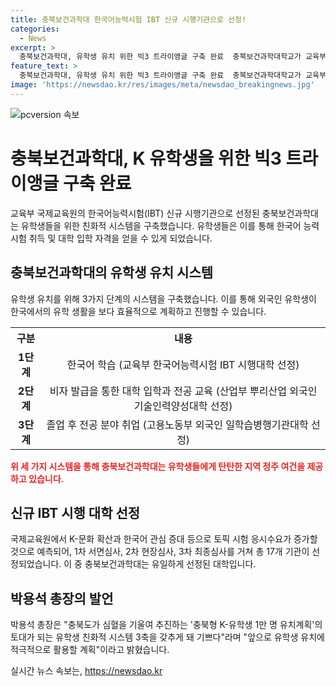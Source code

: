 ```yaml
---
title: 충북보건과학대 한국어능력시험 IBT 신규 시행기관으로 선정!
categories:
  - News
excerpt: >
  충북보건과학대, 유학생 유치 위한 빅3 트라이앵글 구축 완료  충북보건과학대학교가 교육부 국제교육원의 한국어능력시험(TOPIK) IBT 신규 시행기관으로 선정되어 유학생들의 본과 입학자격 획득이 가능해졌다. 이를 통해 충북보건과학대는 외국인 유학생 유치를 위한 3단계 시스템을 완료하게 되었고, 지역 정주 여건을 강화했다. 이에 대해 박용석 총장은 충북도가 추진하는 충북형 K-유학생 1만 명 유치계획의 토대가 되는 유학생 친화적 시스템을 갖추게 되어 기쁘다고 말했다.
feature_text: >
  충북보건과학대, 유학생 유치 위한 빅3 트라이앵글 구축 완료  충북보건과학대학교가 교육부 국제교육원의 한국어능력시험(TOPIK) IBT 신규 시행기관으로 선정되어 유학생들의 본과 입학자격 획득이 가능해졌다. 이를 통해 충북보건과학대는 외국인 유학생 유치를 위한 3단계 시스템을 완료하게 되었고, 지역 정주 여건을 강화했다. 이에 대해 박용석 총장은 충북도가 추진하는 충북형 K-유학생 1만 명 유치계획의 토대가 되는 유학생 친화적 시스템을 갖추게 되어 기쁘다고 말했다.
image: 'https://newsdao.kr/res/images/meta/newsdao_breakingnews.jpg'
---
```


<p><img src="https://newsdao.kr/res/images/meta/newsdao_breakingnews.jpg" alt="pcversion 속보" /></p>

<h1>충북보건과학대, K 유학생을 위한 빅3 트라이앵글 구축 완료</h1>

<p>교육부 국제교육원의 한국어능력시험(IBT) 신규 시행기관으로 선정된 충북보건과학대는 유학생들을 위한 친화적 시스템을 구축했습니다. 유학생들은 이를 통해 한국어 능력시험 취득 및 대학 입학 자격을 얻을 수 있게 되었습니다.</p>

<h2 data-ke-size="size26">충북보건과학대의 유학생 유치 시스템</h2>

<p data-ke-size="size16">유학생 유치를 위해 3가지 단계의 시스템을 구축했습니다. 이를 통해 외국인 유학생이 한국에서의 유학 생활을 보다 효율적으로 계획하고 진행할 수 있습니다.</p>

<table>
  <tr>
    <th>구분</th>
    <th>내용</th>
  </tr>
  <tr>
    <td style="text-align: center; height: 17px;"><b>1단계</b></td>
    <td style="text-align: center; height: 17px;">한국어 학습 (교육부 한국어능력시험 IBT 시행대학 선정)</td>
  </tr>
  <tr>
    <td style="text-align: center; height: 17px;"><b>2단계</b></td>
    <td style="text-align: center; height: 17px;">비자 발급을 통한 대학 입학과 전공 교육 (산업부 뿌리산업 외국인기술인력양성대학 선정)</td>
  </tr>
  <tr>
    <td style="text-align: center; height: 17px;"><b>3단계</b></td>
    <td style="text-align: center; height: 17px;">졸업 후 전공 분야 취업 (고용노동부 외국인 일학습병행기관대학 선정)</td>
  </tr>
</table>

<p><b><span style="color: #ee2323;">위 세 가지 시스템을 통해 충북보건과학대는 유학생들에게 탄탄한 지역 정주 여건을 제공하고 있습니다.</span></b></p>

<h2 data-ke-size="size26">신규 IBT 시행 대학 선정</h2>

<p data-ke-size="size16">국제교육원에서 K-문화 확산과 한국어 관심 증대 등으로 토픽 시험 응시수요가 증가할 것으로 예측되어, 1차 서면심사, 2차 현장심사, 3차 최종심사를 거쳐 총 17개 기관이 선정되었습니다. 이 중 충북보건과학대는 유일하게 선정된 대학입니다.</p>

<h2 data-ke-size="size26">박용석 총장의 발언</h2>

<p data-ke-size="size16">박용석 총장은 "충북도가 심혈을 기울여 추진하는 '충북형 K-유학생 1만 명 유치계획'의 토대가 되는 유학생 친화적 시스템 3축을 갖추게 돼 기쁘다"라며 "앞으로 유학생 유치에 적극적으로 활용할 계획"이라고 밝혔습니다.</p>
실시간 뉴스 속보는, <a href="https://newsdao.kr" rel="dofollow">https://newsdao.kr</a>


